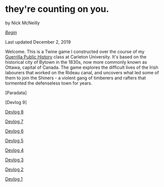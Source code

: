 # they're counting on you.
by Nick McNeilly

*[Begin](https://nickmcneilly.github.io/shinersgame/shiners.html)*

Last updated December 2, 2019

Welcome. This is a Twine game I constructed over the course of my [Guerrilla Public History](https://github.com/shawngraham/guerrilla-dh/wiki) class at Carleton University. It's based on the historical city of Bytown in the 1830s, now more commonly known as Ottawa, capital of Canada. The game explores the difficult lives of the Irish labourers that worked on the Rideau canal, and uncovers what led some of them to join the Shiners - a violent gang of timberers and rafters that tormented the defenseless town for years.

[Paradata]

[Devlog 9]

[Devlog 8](https://nickmc.netlify.com/post/02-12-2019-devlog-eight/)

[Devlog 7](https://nickmc.netlify.com/post/19-11-2019-devlog-seven/)

[Devlog 6](https://nickmc.netlify.com/post/03-11-2019-devlog-six/)

[Devlog 5](https://nickmc.netlify.com/post/23-10-2019-devlog-five/)

[Devlog 4](https://nickmc.netlify.com/post/16-10-2019-devlog-four/)

[Devlog 3](https://nickmc.netlify.com/post/09-10-2019-devlog-three/)

[Devlog 2](https://nickmc.netlify.com/post/02-10-2019-devlog-two/)

[Devlog 1](https://nickmc.netlify.com/post/17-09-2019-devlog-one/)
